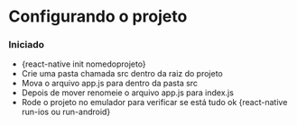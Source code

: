 # Configurando o projeto

### Iniciado
- {react-native init nomedoprojeto}
- Crie uma pasta chamada src dentro da raiz do projeto
- Mova o arquivo app.js para dentro da pasta src
- Depois de mover renomeie o arquivo app.js para index.js
- Rode o projeto no emulador para verificar se está tudo ok {react-native run-ios ou run-android}